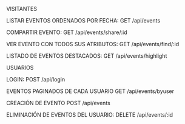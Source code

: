 VISITANTES

LISTAR EVENTOS ORDENADOS POR FECHA:
GET /api/events

COMPARTIR EVENTO:
GET /api/events/share/:id

VER EVENTO CON TODOS SUS ATRIBUTOS:
GET /api/events/find/:id

LISTADO DE EVENTOS DESTACADOS:
GET /api/events/highlight

USUARIOS

LOGIN:
POST /api/login

EVENTOS PAGINADOS DE CADA USUARIO
GET /api/events/byuser

CREACIÓN DE EVENTO
POST /api/events

ELIMINACIÓN DE EVENTOS DEL USUARIO:
DELETE /api/events/:id
